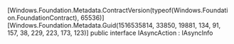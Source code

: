 [Windows.Foundation.Metadata.ContractVersion(typeof(Windows.Foundation.FoundationContract), 65536)]
[Windows.Foundation.Metadata.Guid(1516535814, 33850, 19881, 134, 91, 157, 38, 229, 223, 173, 123)]
public interface IAsyncAction : IAsyncInfo

<!---
89SH/89SH is a ✨ special ✨ repository because its `README.md` (this file) appears on your GitHub profile.
You can click the Preview link to take a look at your changes.
--->
